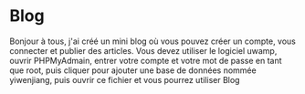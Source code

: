 # Blog
Bonjour à tous, j'ai créé un mini blog où vous pouvez créer un compte, vous connecter et publier des articles.
Vous devez utiliser le logiciel uwamp, 
ouvrir PHPMyAdmain,
entrer votre compte et votre mot de passe en tant que root, 
puis cliquer pour ajouter une base de données nommée yiwenjiang, 
puis ouvrir ce fichier 
et vous pourrez utiliser Blog
